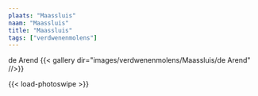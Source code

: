 ```yaml
---
plaats: "Maassluis"
naam: "Maassluis"
title: "Maassluis"
tags: ["verdwenenmolens"]
---
```


de Arend
{{< gallery dir="images/verdwenenmolens/Maassluis/de Arend" //>}}

{{< load-photoswipe >}}